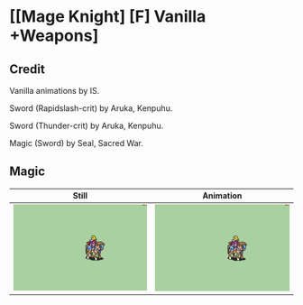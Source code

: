# [\[Mage Knight\] \[F\] Vanilla +Weapons]

## Credit

Vanilla animations by IS.

Sword (Rapidslash-crit) by Aruka, Kenpuhu.

Sword (Thunder-crit) by Aruka, Kenpuhu.

Magic (Sword) by Seal, Sacred War.
	
## Magic

| Still | Animation |
| :---: | :-------: |
| ![Magic still](./Magic_000.png) | ![Magic animation](./Magic.gif) |
